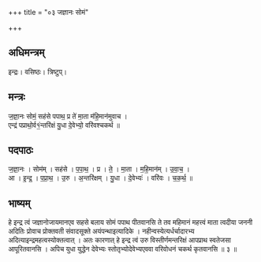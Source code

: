 +++
title = "०३ जज्ञानः सोमं"

+++
## अधिमन्त्रम्
इन्द्रः। वसिष्ठः। त्रिष्टुप्।

## मन्त्रः
ज॒ज्ञा॒नः सोमं॒ सह॑से पपाथ॒ प्र ते॑ मा॒ता म॑हि॒मान॑मुवाच ।  
एन्द्र॑ पप्राथो॒र्व१॒॑न्तरि॑क्षं यु॒धा दे॒वेभ्यो॒ वरि॑वश्चकर्थ ॥

## पदपाठः
ज॒ज्ञा॒नः । सोम॑म् । सह॑से । प॒पा॒थ॒ । प्र । ते॒ । मा॒ता । म॒हि॒मान॑म् । उ॒वा॒च॒ ।  
आ । इ॒न्द्र॒ । प॒प्रा॒थ॒ । उ॒रु । अ॒न्तरि॑क्षम् । यु॒धा । दे॒वेभ्यः॑ । वरि॑वः । च॒क॒र्थ॒ ॥

## भाष्यम्
हे इन्द्र त्वं जज्ञानोजायमानएव सहसे बलाय सोमं पपाथ पीतवानसि ते तव महिमानं महत्त्वं माता त्वदीया जननी अदितिः प्रोवाच प्रोक्तवती संवादसूक्ते अयंपन्थाइत्यादिके । नहीन्वस्येत्यर्धर्चादारभ्य अदित्याइन्द्रमहत्वस्योक्तत्वात् । अतः कारणात् हे इन्द्र त्वं उरु विस्तीर्णमन्तरिक्षं आपप्राथ स्वतेजसा आपूरितवानसि । अपिच युधा युद्धेन देवेभ्यः स्तोतृभ्योदेवेभ्यएववा वरिवोधनं चकर्थ कृतवानसि ॥ ३ ॥